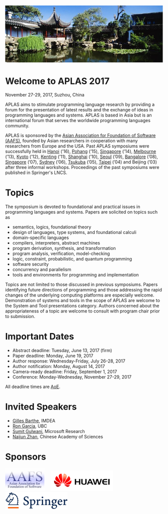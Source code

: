 ![](img/banner.jpg)

# Welcome to APLAS 2017

<p class="header">November 27-29, 2017, Suzhou, China</p>


APLAS aims to stimulate programming language research by providing a forum for the presentation of latest results and the exchange of ideas in programming languages and systems. APLAS is based in Asia but is an international forum that serves the worldwide programming languages community.

APLAS is sponsored by the [Asian Association for Foundation of Software (AAFS)](http://www.cs.tsukuba.ac.jp/~kam/AAFS/),
founded by Asian researchers in cooperation with many researchers from Europe and the USA.
Past APLAS symposiums were successfully held in
[Hanoi](https://soict.hust.edu.vn/~aplas2016/) (’16),
[Pohang](http://pl.postech.ac.kr/aplas2015/) (’15),
[Singapore](https://www.math.nagoya-u.ac.jp/~garrigue/APLAS2014/) (’14),
[Melbourne](http://aplas2013.soic.indiana.edu/) (’13),
[Kyoto](http://aplas12.kuis.kyoto-u.ac.jp/index.html) (’12),
[Kenting](http://flolac.iis.sinica.edu.tw/aplas11/) (’11),
[Shanghai](http://basics.sjtu.edu.cn/conference/aplas2010/) (’10),
[Seoul](http://ropas.snu.ac.kr/aplas09/) (’09),
[Bangalore](http://research.microsoft.com/en-us/um/people/grama/APLAS2008/) (’08),
[Singapore](http://flint.cs.yale.edu/aplas2007/) (’07),
[Sydney](http://www.kb.ecei.tohoku.ac.jp/aplas2006/) (’06),
[Tsukuba](http://ropas.snu.ac.kr/2005/aplas/) (’05),
[Taipei](http://www.comp.nus.edu.sg/~aplas/) (’04)
and Beijing (’03)
after three informal workshops. Proceedings of the past symposiums were published in Springer's LNCS.

# Topics

The symposium is devoted to foundational and practical issues in programming languages and systems. Papers are solicited on topics such as

- semantics, logics, foundational theory
- design of languages, type systems, and foundational calculi
- domain-specific languages
- compilers, interpreters, abstract machines
- program derivation, synthesis, and transformation
- program analysis, verification, model-checking
- logic, constraint, probabilistic, and quantum programming
- software security
- concurrency and parallelism
- tools and environments for programming and implementation

Topics are not limited to those discussed in previous symposiums. Papers identifying future directions of programming and those addressing the rapid changes of the underlying computing platforms are especially welcome. Demonstration of systems and tools in the scope of APLAS are welcome to the System and Tool presentations category. Authors concerned about the appropriateness of a topic are welcome to consult with program chair prior to submission.

# Important Dates

- Abstract deadline: Tuesday, June 13, 2017 (firm)
- Paper deadline: Monday, June 19, 2017
- Author response: Wednesday-Friday, July 26-28, 2017
- Author notification: Monday, August 14, 2017
- Camera-ready deadline: Friday, September 1, 2017
- Conference: Monday-Wednesday, November 27-29, 2017

All deadline times are [AoE](https://www.timeanddate.com/worldclock/fixedtime.html?msg=APLAS+2017+Paper+Deadline&iso=20170616T235959&p1=3399).

# Invited Speakers

- [Gilles Barthe](http://software.imdea.org/~gbarthe/index.html), IMDEA
- [Ron Garcia](http://www.cs.ubc.ca/~rxg/), UBC
- [Sumit Gulwani](https://www.microsoft.com/en-us/research/people/sumitg/#), Microsoft Research
- [Naijun Zhan](http://lcs.ios.ac.cn/~znj/), Chinese Academy of Sciences

# Sponsors

<a href="http://www.cs.tsukuba.ac.jp/~kam/AAFS/"><img src="img/aafs.jpg"></a> &nbsp; &nbsp;
<a href="http://www.huawei.com/"><img src="img/HW_POS_RGB_Horizontal.jpg" width="200"></a> &nbsp; &nbsp;
<a href="http://www.springer.com"><img src="img/Springer.svg.png" width="200"></a>
